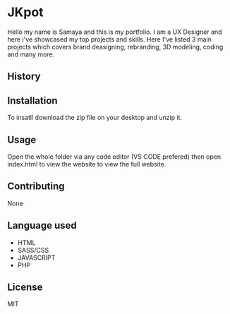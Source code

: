 # JKpot

Hello my name is Samaya and this is my portfolio. I am a UX Designer and here i've showcased my top projects and skills. Here I've listed 3 main projects which covers brand deasigning, rebranding, 3D modeling, coding and many more. 


## History


## Installation

To insatll download the zip file on your desktop and unzip it.


## Usage

Open the whole folder via any code editor (VS CODE prefered) then open index.html to view the website to view the full website. 

## Contributing

None

## Language used
* HTML
* SASS/CSS
* JAVASCRIPT
* PHP

## License
MIT
